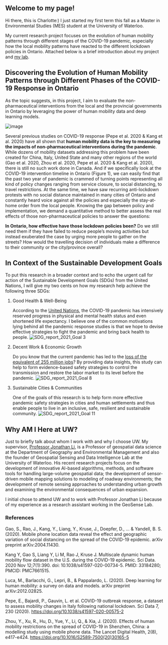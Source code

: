 ## Welcome to my page!

Hi there, this is Charlotte:) I just started my first term this fall as a Master in Environmental Studies (MES) student at the University of Waterloo. 

My current research project focuses on the evolution of human mobility patterns through different stages of the COVID-19 pandemic, especially how the local mobility patterns have reacted to the different lockdown policies in Ontario. Attached below is a brief introduction about my project and [my lab](https://uwaterloo.ca/geospatial-sensing/).



## Discovering the Evolution of Human Mobility Patterns through Different Phases of the COVID-19 Response in Ontario
As the topic suggests, in this project, I aim to evaluate the non-pharmaceutical interventions from the local and the provincial governments in Ontario by leveraging the power of human mobility data and deep learning models.

![image](https://user-images.githubusercontent.com/66392477/142796700-4b139113-f932-415a-890f-69f9480c21e6.png)

Several previous studies on COVID-19 response (Pepe et al. 2020 & Kang et al. 2020) have all shown that **human mobility data is the key to measuring the impacts of non-pharmaceutical interventions during the pandemic**. While dozens of mobility datasets addressing this problem have been created for China, Italy, United State and many other regions of the world (Gao et al. 2020, Zhou et al. 2020, Pepe et al. 2020 & Kang et al. 2020), there is still no such work done in Canada. And if we specifically look at the COVID-19 intervention timeline in Ontario (Figure 1), we can easily find that the past two year of pandemic is crammed of turning points representing all kind of policy changes ranging from service closure, to social distancing, to travel restrictions. At the same time, we have saw recurring anti-lockdown protests with no social distance maintained in many cities of Ontario and constantly heard voice against all the policies and especially the stay-at-home order from the local people. Knowing the gap between policy and implementation, we demand a quantitative method to better assess the real effects of those non-pharmaceutical policies to answer the questions: 

**In Ontario, how effective have those lockdown policies been?** Do we still need them if they have failed to reduce people’s moving activities but instead exuberated the case by urging more people to gather on the streets? How would the travelling decision of individuals make a difference to their community or the city/province overall?

## In Context of the Sustainable Development Goals
To put this research in a broader context and to echo the urgent call for action of the Sustainable Development Goals (SDGs) from the United Nations, I will give my two cents on how my research help achieve the following three SDGs:

1. Good Health & Well-Being
    
    According to the [United Nations](https://sdgs.un.org/goals/goal3), the COVID-19 pandemic has intensively reserved progress in physical and mental health status and even shortened life expectancy. I believe one of the common motivations lying behind all the pandemic response studies is that we hope to devise effective strategies to fight the pandemic and bring back health to people.
    ![SDG_report_2021_Goal 3](https://user-images.githubusercontent.com/66392477/142803259-2635ff2d-73bd-4e20-a27c-3c07066afcc7.png)

2. Decent Work & Economic Growth
    
    Do you know that the current pandemic has led to the [loss of the equivalent of 255 million jobs]([https://sdgs.un.org/goals/goal8](https://sdgs.un.org/goals/goal8))? By providing data insights, this study can help to form evidence-based safety strategies to control the transmission and restore the labor market to its level before the pandemic.
    ![SDG_report_2021_Goal 8](https://user-images.githubusercontent.com/66392477/142803243-e90fd90d-5e9e-4f03-a024-3e012fa95326.png)

3. Sustainable Cities & Communities
    
    One of the goals of this research is to help form more effective pandemic safety strategies in cities and human settlements and thus enable people to live in an inclusive, safe, resilient and sustainable community.
    ![SDG_report_2021_Goal 11](https://user-images.githubusercontent.com/66392477/142803675-5d1196bf-0456-4952-9a0a-3f1846f123a2.png)

## Why AM I Here at UW?
Just to briefly talk about whom I work with and why I choose UW. My supervisor, [Professor Jonathan Li](https://uwaterloo.ca/geospatial-sensing/people-profiles/jonathan-li), is a Professor of geospatial data science at the Department of Geography and Environmental Management and also the founder of Geospatial Sensing and Data Intelligence Lab at the University of Waterloo. His recent research projects focus on the development of innovative AI-based algorithms, methods, and software tools for handling large-volume geospatial data; the development of sensor-driven mobile mapping solutions to modeling of roadway environments; the development of remote sensing approaches to understanding urban growth and examining the environmental consequences of urban expansion. 

I initial chose to attend UW and to work with Professor Jonathan Li because of my experience as a research assistant working in the GeoSense Lab. 

### References
Gao, S., Rao, J., Kang, Y., Liang, Y., Kruse, J., Doepfer, D., ... & Yandell, B. S. (2020). Mobile phone location data reveal the effect and geographic variation of social distancing on the spread of the COVID-19 epidemic. arXiv preprint arXiv:2004.11430.

Kang Y, Gao S, Liang Y, Li M, Rao J, Kruse J. Multiscale dynamic human mobility flow dataset in the U.S. during the COVID-19 epidemic. Sci Data. 2020 Nov 12;7(1):390. doi: 10.1038/s41597-020-00734-5. PMID: 33184280; PMCID: PMC7661515.

Luca, M., Barlacchi, G., Lepri, B., & Pappalardo, L. (2020). Deep learning for human mobility: a survey on data and models. arXiv preprint arXiv:2012.02825.

Pepe, E., Bajardi, P., Gauvin, L. et al. COVID-19 outbreak response, a dataset to assess mobility changes in Italy following national lockdown. Sci Data 7, 230 (2020). https://doi.org/10.1038/s41597-020-00575-2

Zhou, Y., Xu, R., Hu, D., Yue, Y., Li, Q., & Xia, J. (2020). Effects of human mobility restrictions on the spread of COVID-19 in Shenzhen, China: a modelling study using mobile phone data. The Lancet Digital Health, 2(8), e417-e424. https://doi.org/10.1016/S2589-7500(20)30165-5
